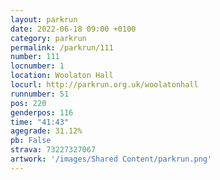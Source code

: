 ```yaml
---
layout: parkrun
date: 2022-06-18 09:00 +0100
category: parkrun
permalink: /parkrun/111
number: 111
locnumber: 1
location: Woolaton Hall
locurl: http://parkrun.org.uk/woolatonhall
runnumber: 51
pos: 220
genderpos: 116
time: "41:43"
agegrade: 31.12%
pb: False
strava: 73227327067
artwork: '/images/Shared Content/parkrun.png'
---
```

